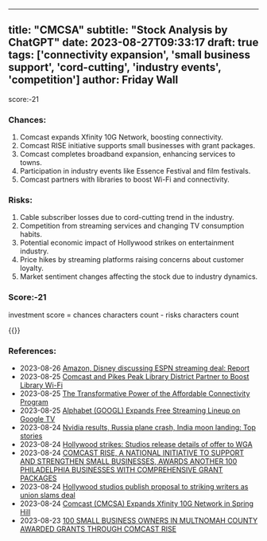 
---
title: "CMCSA"
subtitle: "Stock Analysis by ChatGPT"
date: 2023-08-27T09:33:17
draft: true
tags: ['connectivity expansion', 'small business support', 'cord-cutting', 'industry events', 'competition']
author: Friday Wall
---

score:-21
### Chances:
1. Comcast expands Xfinity 10G Network, boosting connectivity.
2. Comcast RISE initiative supports small businesses with grant packages.
3. Comcast completes broadband expansion, enhancing services to towns.
4. Participation in industry events like Essence Festival and film festivals.
5. Comcast partners with libraries to boost Wi-Fi and connectivity.
### Risks:
1. Cable subscriber losses due to cord-cutting trend in the industry.
2. Competition from streaming services and changing TV consumption habits.
3. Potential economic impact of Hollywood strikes on entertainment industry.
4. Price hikes by streaming platforms raising concerns about customer loyalty.
5. Market sentiment changes affecting the stock due to industry dynamics.
### Score:-21
investment score = chances characters count - risks characters count

{{<tradingview symbol="NASDAQ:CMCSA">}}
### References:
- 2023-08-26 [Amazon, Disney discussing ESPN streaming deal: Report](https://finance.yahoo.com/video/amazon-disney-discussing-espn-streaming-202622848.html?.tsrc=rss)
- 2023-08-25 [Comcast and Pikes Peak Library District Partner to Boost Library Wi-Fi](https://finance.yahoo.com/news/comcast-pikes-peak-library-district-202405859.html?.tsrc=rss)
- 2023-08-25 [The Transformative Power of the Affordable Connectivity Program](https://finance.yahoo.com/news/transformative-power-affordable-connectivity-program-191500229.html?.tsrc=rss)
- 2023-08-25 [Alphabet (GOOGL) Expands Free Streaming Lineup on Google TV](https://finance.yahoo.com/news/alphabet-googl-expands-free-streaming-162200165.html?.tsrc=rss)
- 2023-08-24 [Nvidia results, Russia plane crash, India moon landing: Top stories](https://finance.yahoo.com/video/nvidia-results-russia-plane-crash-214125030.html?.tsrc=rss)
- 2023-08-24 [Hollywood strikes: Studios release details of offer to WGA](https://finance.yahoo.com/video/hollywood-strikes-studios-release-details-202246164.html?.tsrc=rss)
- 2023-08-24 [COMCAST RISE, A NATIONAL INITIATIVE TO SUPPORT AND STRENGTHEN SMALL BUSINESSES, AWARDS ANOTHER 100 PHILADELPHIA BUSINESSES WITH COMPREHENSIVE GRANT PACKAGES](https://finance.yahoo.com/news/comcast-rise-national-initiative-support-195400525.html?.tsrc=rss)
- 2023-08-24 [Hollywood studios publish proposal to striking writers as union slams deal](https://finance.yahoo.com/news/hollywood-studios-publish-proposal-to-striking-writers-as-union-slams-deal-180247311.html?.tsrc=rss)
- 2023-08-24 [Comcast (CMCSA) Expands Xfinity 10G Network in Spring Hill](https://finance.yahoo.com/news/comcast-cmcsa-expands-xfinity-10g-162700268.html?.tsrc=rss)
- 2023-08-23 [100 SMALL BUSINESS OWNERS IN MULTNOMAH COUNTY 
AWARDED GRANTS THROUGH COMCAST RISE](https://finance.yahoo.com/news/100-small-business-owners-multnomah-150000583.html?.tsrc=rss)


                